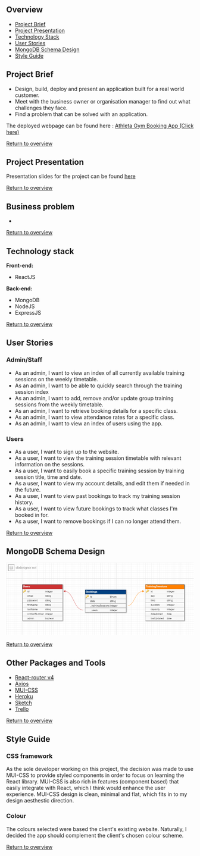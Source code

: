 ## Overview
* [Project Brief](#project-brief)
* [Project Presentation](#project-presentation)
* [Technology Stack](#technology-stack)
* [User Stories](#user-stories)
* [MongoDB Schema Design](#mongodb-schema-design)
* [Style Guide](#style-guide)

## Project Brief
- Design, build, deploy and present an application built for a real world customer.
- Meet with the business owner or organisation manager to find out what challenges they face.
- Find a problem that can be solved with an application.

The deployed webpage can be found here : [Athleta Gym Booking App (Click here)](https://athletagym.herokuapp.com/)

[Return to overview](#overview)

## Project Presentation
Presentation slides for the project can be found [here](https://docs.google.com/presentation/d/1CHX9-wuKX2Up9qWPSobCOzV4RdjpDzKCRQ78UtRbA4k/edit?usp=sharing)

[Return to overview](#overview)

## Business problem
-

[Return to overview](#overview)

## Technology stack
**Front-end:**
* ReactJS  

**Back-end:**
* MongoDB
* NodeJS
* ExpressJS

[Return to overview](#overview)

## User Stories
### Admin/Staff
- As an admin, I want to view an index of all currently available training sessions on the weekly timetable.
- As an admin, I want to be able to quickly search through the training session index
- As an admin, I want to add, remove and/or update group training sessions from the weekly timetable.
- As an admin, I want to retrieve booking details for a specific class.
- As an admin, I want to view attendance rates for a specific class.
- As an admin, I want to view an index of users using the app.

### Users
- As a user, I want to sign up to the website.
- As a user, I want to view the training session timetable with relevant information on the sessions.
- As a user, I want to easily book a specific training session by training session title, time and date.
- As a user, I want to view my account details, and edit them if needed in the future.
- As a user, I want to view past bookings to track my training session history.
- As a user, I want to view future bookings to track what classes I'm booked in for.
- As a user, I want to remove bookings if I can no longer attend them.

[Return to overview](#overview)

## MongoDB Schema Design
![MongoDB Schema](https://github.com/jonathanly/Files/blob/master/Athleta%2024:7/AthletaAppSchema.png)

[Return to overview](#overview)

## Other Packages and Tools
* [React-router v4](https://reacttraining.com/react-router/)
* [Axios](https://github.com/mzabriskie/axios)
* [MUI-CSS](https://www.muicss.com/)
* [Heroku](https://www.heroku.com)
* [Sketch](https://www.sketchapp.com)
* [Trello](https://www.trello.com)

[Return to overview](#overview)

## Style Guide
### CSS framework
As the sole developer working on this project, the decision was made to use MUI-CSS to provide styled components in order to focus on learning the React library. MUI-CSS is also rich in features (component based) that easily integrate with React, which I think would enhance the user experience. MUI-CSS design is clean, minimal and flat, which fits in to my design aesthestic direction.

### Colour
The colours selected were based the client's existing website. Naturally, I decided the app should complement the client's chosen colour scheme.

[Return to overview](#overview)
